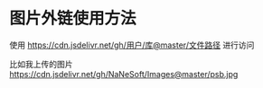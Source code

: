 # 图片外链使用方法

使用 https://cdn.jsdelivr.net/gh/用户/库@master/文件路径 进行访问

比如我上传的图片 https://cdn.jsdelivr.net/gh/NaNeSoft/Images@master/psb.jpg
